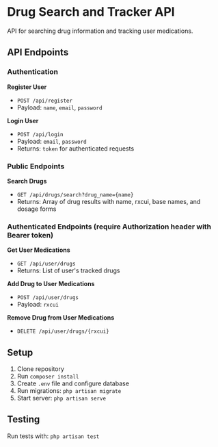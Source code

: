 # Drug Search and Tracker API

API for searching drug information and tracking user medications.

## API Endpoints

### Authentication

**Register User**
- `POST /api/register`
- Payload: `name`, `email`, `password`

**Login User**
- `POST /api/login`
- Payload: `email`, `password`
- Returns: `token` for authenticated requests

### Public Endpoints

**Search Drugs**
- `GET /api/drugs/search?drug_name={name}`
- Returns: Array of drug results with name, rxcui, base names, and dosage forms

### Authenticated Endpoints (require Authorization header with Bearer token)

**Get User Medications**
- `GET /api/user/drugs`
- Returns: List of user's tracked drugs

**Add Drug to User Medications**
- `POST /api/user/drugs`
- Payload: `rxcui`

**Remove Drug from User Medications**
- `DELETE /api/user/drugs/{rxcui}`

## Setup

1. Clone repository
2. Run `composer install`
3. Create `.env` file and configure database
4. Run migrations: `php artisan migrate`
5. Start server: `php artisan serve`

## Testing

Run tests with: `php artisan test`